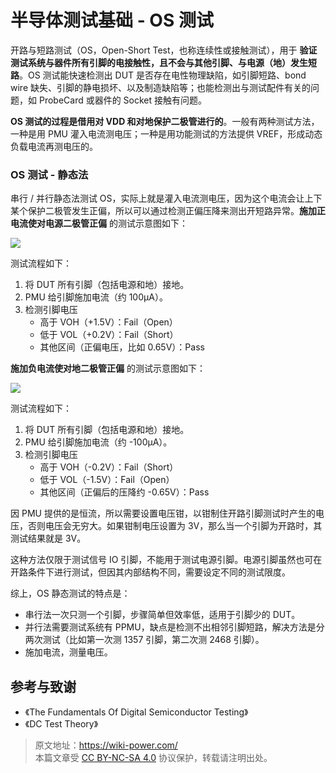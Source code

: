 # 半导体测试基础 - OS 测试

开路与短路测试（OS，Open-Short Test，也称连续性或接触测试），用于 **验证测试系统与器件所有引脚的电接触性，且不会与其他引脚、与电源（地）发生短路**。OS 测试能快速检测出 DUT 是否存在电性物理缺陷，如引脚短路、bond wire 缺失、引脚的静电损坏、以及制造缺陷等；也能检测出与测试配件有关的问题，如 ProbeCard 或器件的 Socket 接触有问题。

**OS 测试的过程是借用对 VDD 和对地保护二极管进行的**。一般有两种测试方法，一种是用 PMU 灌入电流测电压；一种是用功能测试的方法提供 VREF，形成动态负载电流再测电压的。

### OS 测试 - 静态法

串行 / 并行静态法测试 OS，实际上就是灌入电流测电压，因为这个电流会让上下某个保护二极管发生正偏，所以可以通过检测正偏压降来测出开短路异常。**施加正电流使对电源二极管正偏** 的测试示意图如下：

![](https://media.wiki-power.com/img/20220805165031.png)

测试流程如下：

1. 将 DUT 所有引脚（包括电源和地）接地。
2. PMU 给引脚施加电流（约 100µA）。
3. 检测引脚电压
   - 高于 VOH（+1.5V）：Fail（Open）
   - 低于 VOL（+0.2V）：Fail（Short）
   - 其他区间（正偏电压，比如 0.65V）：Pass

**施加负电流使对地二极管正偏** 的测试示意图如下：

![](https://media.wiki-power.com/img/20220728142155.png)

测试流程如下：

1. 将 DUT 所有引脚（包括电源和地）接地。
2. PMU 给引脚施加电流（约 -100µA）。
3. 检测引脚电压
   - 高于 VOH（-0.2V）：Fail（Short）
   - 低于 VOL（-1.5V）：Fail（Open）
   - 其他区间（正偏后的压降约 -0.65V）：Pass

因 PMU 提供的是恒流，所以需要设置电压钳，以钳制住开路引脚测试时产生的电压，否则电压会无穷大。如果钳制电压设置为 3V，那么当一个引脚为开路时，其测试结果就是 3V。

这种方法仅限于测试信号 IO 引脚，不能用于测试电源引脚。电源引脚虽然也可在开路条件下进行测试，但因其内部结构不同，需要设定不同的测试限度。

综上，OS 静态测试的特点是：

- 串行法一次只测一个引脚，步骤简单但效率低，适用于引脚少的 DUT。
- 并行法需要测试系统有 PPMU，缺点是检测不出相邻引脚短路，解决方法是分两次测试（比如第一次测 1357 引脚，第二次测 2468 引脚）。
- 施加电流，测量电压。

## 参考与致谢

- 《The Fundamentals Of Digital Semiconductor Testing》
- 《DC Test Theory》

> 原文地址：<https://wiki-power.com/>  
> 本篇文章受 [CC BY-NC-SA 4.0](https://creativecommons.org/licenses/by/4.0/deed.zh) 协议保护，转载请注明出处。
